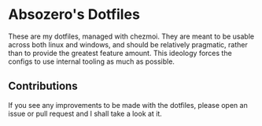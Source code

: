 # Absozero's Dotfiles

These are my dotfiles, managed with chezmoi. They are meant to be usable across
both linux and windows, and should be relatively pragmatic, rather than to
provide the greatest feature amount. This ideology forces the configs to use
internal tooling as much as possible.

## Contributions

If you see any improvements to be made with the dotfiles, please open an issue
or pull request and I shall take a look at it.
